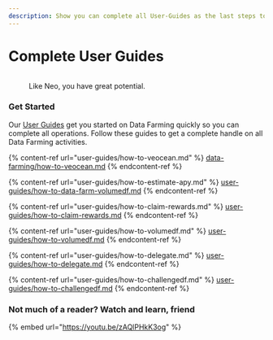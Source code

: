 ```yaml
---
description: Show you can complete all User-Guides as the last steps to master Data Farming!
---
```


# Complete User Guides

<figure><img src="../.gitbook/assets/gif/neo-kinda-martial-arts.gif" alt=""><figcaption><p>Like Neo, you have great potential.</p></figcaption></figure>

### Get Started

Our [User Guides](user-guides/README.md) get you started on Data Farming quickly so you can complete all operations. Follow these guides to get a complete handle on all Data Farming activities.

{% content-ref url="user-guides/how-to-veocean.md" %}
[data-farming/how-to-veocean.md](user-guides/how-to-veocean.md)
{% endcontent-ref %}

{% content-ref url="user-guides/how-to-estimate-apy.md" %}
[user-guides/how-to-data-farm-volumedf.md](user-guides/how-to-estimate-apy.md)
{% endcontent-ref %}

{% content-ref url="user-guides/how-to-claim-rewards.md" %}
[user-guides/how-to-claim-rewards.md](user-guides/how-to-claim-rewards.md)
{% endcontent-ref %}

{% content-ref url="user-guides/how-to-volumedf.md" %}
[user-guides/how-to-volumedf.md](user-guides/how-to-volumedf.md)
{% endcontent-ref %}

{% content-ref url="user-guides/how-to-delegate.md" %}
[user-guides/how-to-delegate.md](user-guides/how-to-delegate.md)
{% endcontent-ref %}

{% content-ref url="user-guides/how-to-challengedf.md" %}
[user-guides/how-to-challengedf.md](user-guides/how-to-challengedf.md)
{% endcontent-ref %}

### Not much of a reader? Watch and learn, friend

{% embed url="https://youtu.be/zAQlPHkK3og" %}
